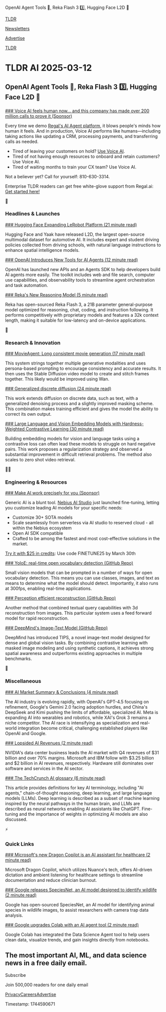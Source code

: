 OpenAI Agent Tools 🤖, Reka Flash 3 3️⃣, Hugging Face L2D 🚗

[TLDR](/)

[Newsletters](/newsletters)

[Advertise](https://advertise.tldr.tech/)

[TLDR](/)

# TLDR AI 2025-03-12

## OpenAI Agent Tools 🤖, Reka Flash 3 3️⃣, Hugging Face L2D 🚗

### 

[### Voice AI feels human now… and this company has made over 200 million calls to prove it (Sponsor)](https://www.regal.ai/ai-agents?utm_source=TLDR&amp;utm_medium=newsletter&amp;utm_campaign=March25-TLDR-test)

Every time we demo [Regal's AI Agent platform](https://www.regal.ai/ai-agents?utm_source=TLDR&utm_medium=newsletter&utm_campaign=March25-TLDR-test), it blows people's minds how human it feels. And in production, Voice AI performs like humans—including taking actions like updating a CRM, processing payments, and transferring calls as needed.

* Tired of leaving your customers on hold? [Use Voice AI](https://www.regal.ai/ai-phone-agent/your-ai-phone-agent-is-ready?utm_source=TLDR&utm_medium=newsletter&utm_campaign=March25-TLDR-test).
* Tired of not having enough resources to onboard and retain customers? Use Voice AI.
* Tired of waiting months to train your CX team? Use Voice AI.

Not a believer yet? Call for yourself: 810-630-3314.

Enterprise TLDR readers can get free white-glove support from Regal.ai: [Get started here!](https://www.regal.ai/enterprise?utm_source=TLDR&utm_medium=newsletter&utm_campaign=March25-TLDR-test)

🚀

### Headlines & Launches

[### Hugging Face Expanding LeRobot Platform (21 minute read)](https://huggingface.co/blog/lerobot-goes-to-driving-school?utm_source=tldrai)

Hugging Face and Yaak have released L2D, the largest open-source multimodal dataset for automotive AI. It includes expert and student driving policies collected from driving schools, with natural language instructions to enhance spatial intelligence models.

[### OpenAI Introduces New Tools for AI Agents (12 minute read)](https://openai.com/index/new-tools-for-building-agents/?utm_source=tldrai)

OpenAI has launched new APIs and an Agents SDK to help developers build AI agents more easily. The toolkit includes web and file search, computer use capabilities, and observability tools to streamline agent orchestration and task automation.

[### Reka's New Reasoning Model (5 minute read)](https://www.reka.ai/news/introducing-reka-flash?utm_source=tldrai)

Reka has open-sourced Reka Flash 3, a 21B parameter general-purpose model optimized for reasoning, chat, coding, and instruction following. It performs competitively with proprietary models and features a 32k context length, making it suitable for low-latency and on-device applications.

🧠

### Research & Innovation

[### MovieAgent: Long consistent movie generation (17 minute read)](https://weijiawu.github.io/MovieAgent/?utm_source=tldrai)

This system strings together multiple generative modalities and uses persona-based prompting to encourage consistency and accurate results. It then uses the Stable Diffusion video model to create and stitch frames together. This likely would be improved using Wan.

[### Generalized discrete diffusion (24 minute read)](https://www.arxiv.org/abs/2503.04482?utm_source=tldrai)

This work extends diffusion on discrete data, such as text, with a generalized denoising process and a slightly improved masking scheme. This combination makes training efficient and gives the model the ability to correct its own output.

[### Large Language and Vision Embedding Models with Hardness-Weighted Contrastive Learning (30 minute read)](https://arxiv.org/abs/2503.04812?utm_source=tldrai)

Building embedding models for vision and language tasks using a contrastive loss can often lead these models to struggle on hard negative pairs. This work proposes a regularization strategy and observed a substantial improvement in difficult retrieval problems. The method also scales to zero shot video retrieval.

👨‍💻

### Engineering & Resources

[### Make AI work precisely for you (Sponsor)](https://nebius.com/services/studio-fine-tuning?utm_source=tldr&amp;utm_medium=newsletter&amp;utm_campaign=fine-tuning)

Generic AI is a blunt tool. [Nebius AI Studio](https://nebius.com/services/studio-fine-tuning?utm_source=tldr&utm_medium=newsletter&utm_campaign=fine-tuning) just launched fine-tuning, letting you customize leading AI models for your specific needs:

* Customize 30+ SOTA models
* Scale seamlessly from serverless via AI studio to reserved cloud - all within the Nebius ecosystem
* Open AI SDK compatible
* Crafted to be among the fastest and most cost-effective solutions in the market.

[Try it with $25 in credits](https://nebius.com/services/studio-fine-tuning?utm_source=tldr&utm_medium=newsletter&utm_campaign=fine-tuning): Use code FINETUNE25 by March 30th

[### YoloE: real-time open vocabulary detection (GitHub Repo)](https://github.com/THU-MIG/yoloe?utm_source=tldrai)

Small vision models that can be prompted in a number of ways for open vocabulary detection. This means you can use classes, images, and text as means to determine what the model should detect. Importantly, it also runs at 300fps, enabling real-time applications.

[### Perception efficient reconstruction (GitHub Repo)](https://github.com/hujiecpp/PE3R?tab=readme-ov-file&amp;utm_source=tldrai)

Another method that combined textual query capabilities with 3d reconstruction from images. This particular system uses a feed forward model for rapid reconstruction.

[### DeepMind's Image-Text Model (GitHub Repo)](https://github.com/google-deepmind/tips?utm_source=tldrai)

DeepMind has introduced TIPS, a novel image-text model designed for dense and global vision tasks. By combining contrastive learning with masked image modeling and using synthetic captions, it achieves strong spatial awareness and outperforms existing approaches in multiple benchmarks.

🎁

### Miscellaneous

[### AI Market Summary & Conclusions (4 minute read)](https://klaothongchan.medium.com/ai-market-summary-conclusions-march-2-2025-4196a23a5a68?utm_source=tldrai)

The AI industry is evolving rapidly, with OpenAI's GPT-4.5 focusing on refinement, Google's Gemini 2.0 facing adoption hurdles, and China's DeepSeek and Kimi pushing the limits of affordable, specialized AI. Meta is expanding AI into wearables and robotics, while XAI's Grok 3 remains a niche competitor. The AI race is intensifying as specialization and real-world integration become critical, challenging established players like OpenAI and Google.

[### Lopsided AI Revenues (2 minute read)](https://tomtunguz.com/ai-hardware-software/?utm_source=tldrai)

NVIDIA's data center business leads the AI market with Q4 revenues of $31 billion and over 70% margins. Microsoft and IBM follow with $3.25 billion and $2 billion in AI revenues, respectively. Hardware still dominates over software and services in the AI sector.

[### The TechCrunch AI glossary (6 minute read)](https://techcrunch.com/2025/03/02/the-techcrunch-ai-glossary/?utm_source=tldrai)

This article provides definitions for key AI terminology, including "AI agents," chain-of-thought reasoning, deep learning, and large language models (LLMs). Deep learning is described as a subset of machine learning inspired by the neural pathways in the human brain, and LLMs are described as neural networks enabling AI assistants like ChatGPT. Fine-tuning and the importance of weights in optimizing AI models are also discussed.

⚡️

### Quick Links

[### Microsoft's new Dragon Copilot is an AI assistant for healthcare (2 minute read)](https://www.theverge.com/news/622528/microsoft-dragon-copilot-ai-healthcare-assistant?utm_source=tldrai)

Microsoft Dragon Copilot, which utilizes Nuance's tech, offers AI-driven dictation and ambient listening for healthcare settings to streamline documentation and reduce clinician burnout.

[### Google releases SpeciesNet, an AI model designed to identify wildlife (2 minute read)](https://techcrunch.com/2025/03/03/google-releases-speciesnet-an-ai-model-designed-to-identify-wildlife/?utm_source=tldrai)

Google has open-sourced SpeciesNet, an AI model for identifying animal species in wildlife images, to assist researchers with camera trap data analysis.

[### Google upgrades Colab with an AI agent tool (2 minute read)](https://techcrunch.com/2025/03/03/google-upgrades-colab-with-an-ai-agent-tool/?utm_source=tldrai)

Google Colab has integrated the Data Science Agent tool to help users clean data, visualize trends, and gain insights directly from notebooks.

## The most important AI, ML, and data science news in a free daily email.

Subscribe

Join 500,000 readers for one daily email

[Privacy](/privacy)[Careers](https://jobs.ashbyhq.com/tldr.tech)[Advertise](/ai/advertise)

Timestamp: 1744590671